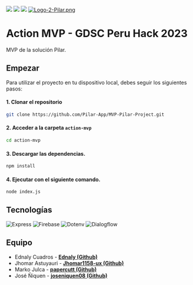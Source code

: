 ![](https://img.shields.io/badge/Express-%5E4.18.2-blue) ![](https://img.shields.io/badge/firebase__admin-%5E11.5.0-brightgreen) ![](https://img.shields.io/badge/dialogflow__fulfillment-%5E0.6.1-brightgreen)
[![Logo-2-Pilar.png](https://i.postimg.cc/jj2tJdJP/Logo-2-Pilar.png)](https://postimg.cc/qNP9Prwv)

# Action MVP - GDSC Peru Hack 2023

MVP de la solución Pilar.

## Empezar

Para utilizar el proyecto en tu dispositivo local, debes seguir los siguientes pasos:

#### 1. Clonar el repositorio

```sh
git clone https://github.com/Pilar-App/MVP-Pilar-Project.git
```

#### 2. Acceder a la carpeta `action-mvp`

```sh
cd action-mvp
```

#### 3. Descargar las dependencias.

```sh
npm install
```

#### 4. Ejecutar con el siguiente comando.

```sh
node index.js
```

## Tecnologías

![Express](https://img.shields.io/badge/-Express-black?style=for-the-badge&logo=Express)
![Firebase](https://img.shields.io/badge/-Firebase-red?style=for-the-badge&logo=Firebase)
![Dotenv](https://img.shields.io/badge/-Dotenv-blue?style=for-the-badge&logo=Dotenv)
![Dialogflow](https://img.shields.io/badge/-Dialogflow-blueviolet?style=for-the-badge&logo=Dialogflow)

## Equipo

- Ednaly Cuadros - **[Ednaly (Github)](https://github.com/IgnFed)**
- Jhomar Astuyauri - **[Jhomar1158-ux (Github)](https://github.com/Jhomar1158-ux)**
- Marko Julca - **[papercutt (Github)](https://github.com/papercutt)**
- José Ñiquen - **[joseniquen08 (Github)](https://github.com/joseniquen08)**
